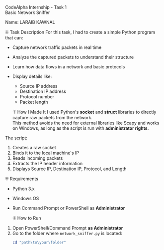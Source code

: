 CodeAlpha Internship - Task 1  
Basic Network Sniffer

Name: LARAIB KAWNAL  



   ⁜ Task Description
For this task, I had to create a simple Python program that can:
- Capture network traffic packets in real time
- Analyze the captured packets to understand their structure
- Learn how data flows in a network and basic protocols
- Display details like:
  - Source IP address
  - Destination IP address
  - Protocol number
  - Packet length


   ⁜ How I Made It
I used Python's **socket** and **struct** libraries to directly capture raw packets from the network.  
This method avoids the need for external libraries like Scapy and works on Windows, as long as the script is run with **administrator rights**.

 The script:
1. Creates a raw socket
2. Binds it to the local machine's IP
3. Reads incoming packets
4. Extracts the IP header information
5. Displays Source IP, Destination IP, Protocol, and Length


 ⁜ Requirements
- Python 3.x
- Windows OS
- Run Command Prompt or PowerShell as **Administrator**



  ⁜ How to Run
1. Open PowerShell/Command Prompt **as Administrator**  
2. Go to the folder where `network_sniffer.py` is located:
   ```powershell
   cd "path\to\your\folder"


